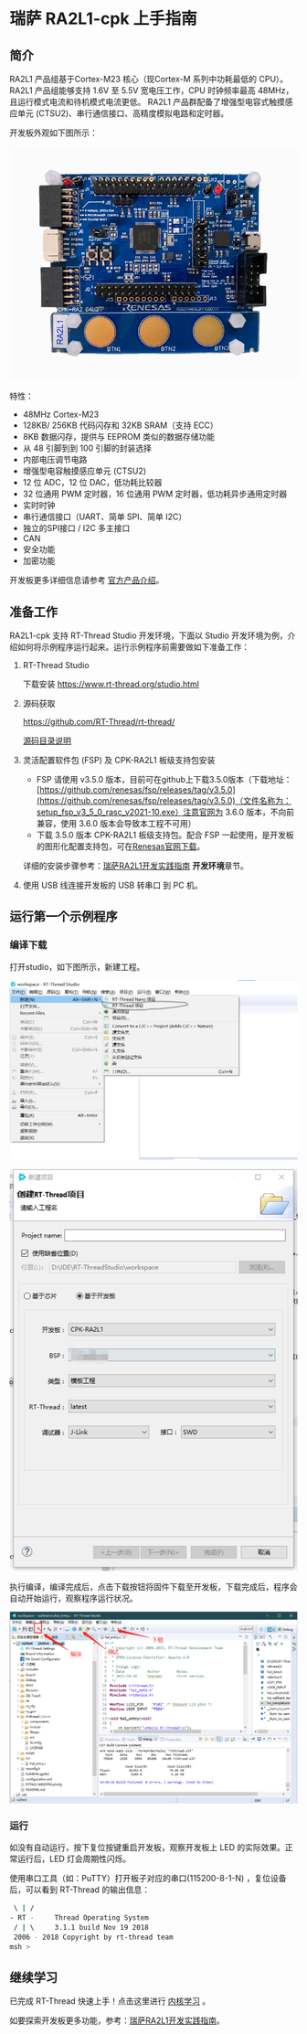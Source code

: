 # 瑞萨 RA2L1-cpk 上手指南

## 简介

RA2L1 产品组基于Cortex-M23 核心（现Cortex-M 系列中功耗最低的 CPU）。RA2L1 产品组能够支持 1.6V 至 5.5V 宽电压工作，CPU 时钟频率最高 48MHz，且运行模式电流和待机模式电流更低。 RA2L1 产品群配备了增强型电容式触摸感应单元 (CTSU2)、串行通信接口、高精度模拟电路和定时器。 

开发板外观如下图所示：

![board](figures/board.png)

特性：

 - 48MHz Cortex-M23
 - 128KB/ 256KB 代码闪存和 32KB SRAM（支持 ECC）
 - 8KB 数据闪存，提供与 EEPROM 类似的数据存储功能
 - 从 48 引脚到到 100 引脚的封装选择
 - 内部电压调节电路
 - 增强型电容触摸感应单元 (CTSU2)
 - 12 位 ADC，12 位 DAC，低功耗比较器
 - 32 位通用 PWM 定时器，16 位通用 PWM 定时器，低功耗异步通用定时器
 - 实时时钟
 - 串行通信接口（UART、简单 SPI、简单 I2C）
 - 独立的SPI接口 / I2C 多主接口
 - CAN
 - 安全功能
 - 加密功能

开发板更多详细信息请参考 [官方产品介绍](https://www.renesas.cn/cn/zh/products/microcontrollers-microprocessors/ra-cortex-m-mcus/cpk-ra2l1-evaluation-board)。

## 准备工作

RA2L1-cpk 支持 RT-Thread Studio 开发环境，下面以 Studio 开发环境为例，介绍如何将示例程序运行起来。运行示例程序前需要做如下准备工作：

 1. RT-Thread Studio

     下载安装 https://www.rt-thread.org/studio.html 

 2. 源码获取

     <https://github.com/RT-Thread/rt-thread/>

     [源码目录说明](../src_code_introduction/rtthread_dir.md)

 3. 灵活配置软件包 (FSP) 及 CPK-RA2L1 板级支持包安装

    - FSP 请使用 v3.5.0 版本，目前可在github上下载3.5.0版本（下载地址：[https://github.com/renesas/fsp/releases/tag/v3.5.0](https://github.com/renesas/fsp/releases/tag/v3.5.0)（文件名称为：setup_fsp_v3_5_0_rasc_v2021-10.exe）注意官网为 3.6.0 版本，不向前兼容，使用 3.6.0 版本会导致本工程不可用）
    - 下载 3.5.0 版本 CPK-RA2L1 板级支持包。配合 FSP 一起使用，是开发板的图形化配置支持包，可在[Renesas官网下载](https://www2.renesas.cn/cn/zh/products/microcontrollers-microprocessors/ra-cortex-m-mcus/cpk-ra2l1-evaluation-board#design_development)。

    详细的安装步骤参考：[瑞萨RA2L1开发实践指南](https://docs.qq.com/doc/DQktJWmpBZkNiTnh6?u=3507021c92a04b2fbc058e7deb92b1cd) **开发环境**章节。

 4. 使用 USB 线连接开发板的 USB 转串口 到 PC 机。

## 运行第一个示例程序

### 编译下载

打开studio，如下图所示，新建工程。

![工程目录](figures/dir.png)

![工程目录](figures/new.png)

执行编译，编译完成后，点击下载按钮将固件下载至开发板，下载完成后，程序会自动开始运行，观察程序运行状况。

![编译下载方法](figures/project.png)

### 运行

如没有自动运行，按下复位按键重启开发板，观察开发板上 LED 的实际效果。正常运行后，LED 灯会周期性闪烁。

使用串口工具（如：PuTTY）打开板子对应的串口(115200-8-1-N) ，复位设备后，可以看到 RT-Thread 的输出信息：

```bash
 \ | /
- RT -     Thread Operating System
 / | \     3.1.1 build Nov 19 2018
 2006 - 2018 Copyright by rt-thread team
msh >
```

## 继续学习

已完成 RT-Thread 快速上手！点击这里进行 [内核学习](../../kernel/kernel-video.md) 。

如要探索开发板更多功能，参考：[瑞萨RA2L1开发实践指南](https://docs.qq.com/doc/DQktJWmpBZkNiTnh6?u=3507021c92a04b2fbc058e7deb92b1cd)。